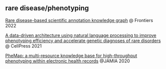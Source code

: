 ## rare disease/phenotyping

[Rare disease-based scientific annotation knowledge graph](https://www.frontiersin.org/articles/10.3389/frai.2022.932665/full) @ Frontiers 2022

[A data-driven architecture using natural language processing to improve phenotyping efficiency and accelerate genetic diagnoses of rare disorders](https://www.sciencedirect.com/science/article/pii/S2666247721000166?via%3Dihub) @ CellPress 2021

[PheMap: a multi-resource knowledge base for high-throughput phenotyping within electronic health records](https://academic.oup.com/jamia/article/27/11/1675/5911254) @JAMIA 2020